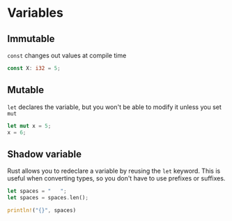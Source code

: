 # Variables

## Immutable
`const` changes out values at compile time
```rust
const X: i32 = 5;
```

## Mutable
`let` declares the variable, but you won't be able to modify it unless you set `mut`
```rust
let mut x = 5;
x = 6;
```

## Shadow variable
Rust allows you to redeclare a variable by reusing the `let` keyword. This is useful when converting types, so you don't have to use prefixes or suffixes.
```rust
let spaces = "   ";
let spaces = spaces.len();

println!("{}", spaces)
```